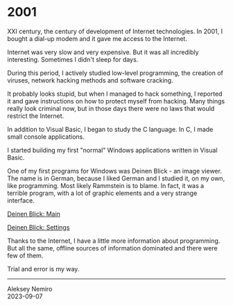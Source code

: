# 2001

XXI century, the century of development of Internet technologies.
In 2001, I bought a dial-up modem and it gave me access to the Internet.

Internet was very slow and very expensive.
But it was all incredibly interesting. Sometimes I didn't sleep for days.

During this period, I actively studied low-level programming, the creation of viruses, network hacking methods and software cracking.

It probably looks stupid, but when I managed to hack something, I reported it and gave instructions on how to protect myself from hacking.
Many things really look criminal now, but in those days there were no laws that would restrict the Internet.

In addition to Visual Basic, I began to study the C language. In C, I made small console applications.

I started building my first "normal" Windows applications written in Visual Basic.

One of my first programs for Windows was Deinen Blick - an image viewer.
The name is in German, because I liked German and I studied it, on my own, like programming. Most likely Rammstein is to blame.
In fact, it was a terrible program, with a lot of graphic elements and a very strange interface.

[Deinen Blick: Main](assets/deinen_blick_001.png)

[Deinen Blick: Settings](assets/deinen_blick_002.png)

Thanks to the Internet, I have a little more information about programming.
But all the same, offline sources of information dominated and there were few of them.

Trial and error is my way.

---
Aleksey Nemiro  
2023-09-07
